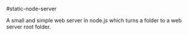 #static-node-server

A small and simple web server in node.js which turns a folder to a web server root folder.
